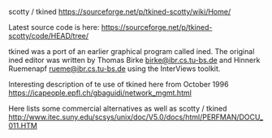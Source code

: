 scotty / tkined
https://sourceforge.net/p/tkined-scotty/wiki/Home/

Latest source code is here:
https://sourceforge.net/p/tkined-scotty/code/HEAD/tree/

tkined was a port of an earlier graphical program called ined. 
The original ined editor was written by Thomas Birke birke@ibr.cs.tu-bs.de and Hinnerk Ruemenapf rueme@ibr.cs.tu-bs.de using the InterViews toolkit.

Interesting description of te use of tkined here from October 1996 https://icapeople.epfl.ch/gbaguidi/network_mgmt.html

Here lists some commercial alternatives as well as scotty / tkined http://www.itec.suny.edu/scsys/unix/doc/V5.0/docs/html/PERFMAN/DOCU_011.HTM

